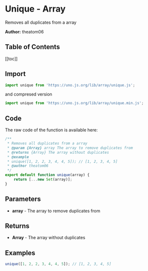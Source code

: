 # Unique - Array
Removes all duplicates from a array

**Author:** theatom06

## Table of Contents
[[toc]]

## Import 

```js
import unique from 'https://uno.js.org/lib/array/unique.js';
```
and compresed version
```js
import unique from 'https://uno.js.org/lib/array/unique.min.js';
```

## Code
The raw code of the function is available here:
```js
/**
 * Removes all duplicates from a array
 * @param {Array} array The array to remove duplicates from
 * @returns {Array} The array without duplicates
 * @example
 * unique([1, 2, 2, 3, 4, 4, 5]); // [1, 2, 3, 4, 5]
 * @author theatom06
 */
export default function unique(array) {
    return [...new Set(array)];
}
```

## Parameters
* **array** - The array to remove duplicates from


## Returns
* **Array** - The array without duplicates


## Examples
```js
unique([1, 2, 2, 3, 4, 4, 5]); // [1, 2, 3, 4, 5]

```